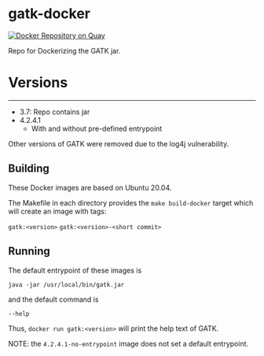 # gatk-docker

[![Docker Repository on Quay](https://quay.io/repository/ncigdc/gatk/status?token=7028d589-285d-44f6-a5be-d4858c613eb6 "Docker Repository on Quay")](https://quay.io/repository/ncigdc/gatk)

Repo for Dockerizing the GATK jar.

# Versions

---

- 3.7: Repo contains jar
- 4.2.4.1
  - With and without pre-defined entrypoint

Other versions of GATK were removed due to the log4j vulnerability.

## Building

These Docker images are based on Ubuntu 20.04.

The Makefile in each directory provides the `make build-docker` target which will create an image with tags:

`gatk:<version>`
`gatk:<version>-<short commit>`

## Running

The default entrypoint of these images is

```
java -jar /usr/local/bin/gatk.jar
```

and the default command is

```
--help
```

Thus, `docker run gatk:<version>` will print the help text of GATK.

NOTE: the `4.2.4.1-no-entrypoint` image does not set a default entrypoint.
